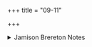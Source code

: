 +++
title = "09-11"

+++

<details><summary>Jamison Brereton Notes</summary>

As noted in the published introduction, these vss. seem to concern themselves with rival sacrificers.
</details>
